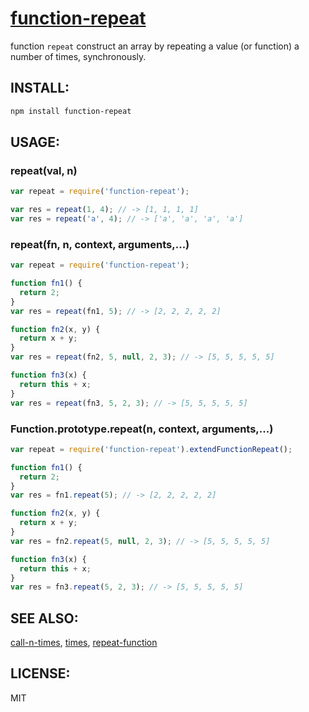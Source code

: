 [function-repeat](https://www.npmjs.com/package/function-repeat)
====

function `repeat` construct an array by repeating a value (or function) a number of times, synchronously.

INSTALL:
--------

```bash
npm install function-repeat
```


USAGE:
------

### repeat(val, n)

```js
var repeat = require('function-repeat');

var res = repeat(1, 4); // -> [1, 1, 1, 1]
var res = repeat('a', 4); // -> ['a', 'a', 'a', 'a']
```

### repeat(fn, n, context, arguments,...)

```js
var repeat = require('function-repeat');

function fn1() {
  return 2;
}
var res = repeat(fn1, 5); // -> [2, 2, 2, 2, 2]

function fn2(x, y) {
  return x + y;
}
var res = repeat(fn2, 5, null, 2, 3); // -> [5, 5, 5, 5, 5]

function fn3(x) {
  return this + x;
}
var res = repeat(fn3, 5, 2, 3); // -> [5, 5, 5, 5, 5]
```

### Function.prototype.repeat(n, context, arguments,...)

```js
var repeat = require('function-repeat').extendFunctionRepeat();

function fn1() {
  return 2;
}
var res = fn1.repeat(5); // -> [2, 2, 2, 2, 2]

function fn2(x, y) {
  return x + y;
}
var res = fn2.repeat(5, null, 2, 3); // -> [5, 5, 5, 5, 5]

function fn3(x) {
  return this + x;
}
var res = fn3.repeat(5, 2, 3); // -> [5, 5, 5, 5, 5]
```

SEE ALSO:
---------
[call-n-times](https://www.npmjs.com/package/call-n-times),
[times](https://www.npmjs.com/package/times),
[repeat-function](https://www.npmjs.com/package/repeat-function)

LICENSE:
--------

MIT
